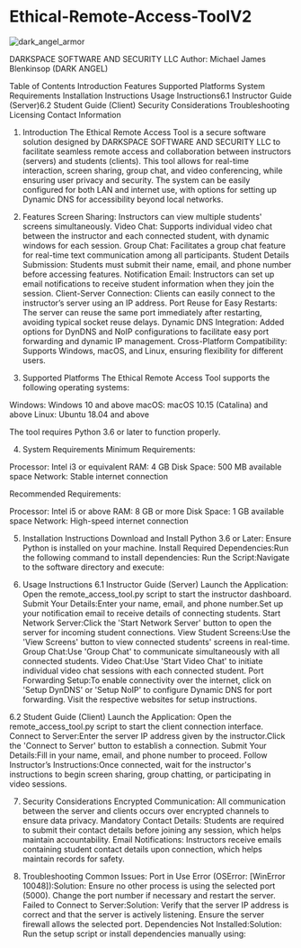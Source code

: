 # Ethical-Remote-Access-ToolV2
![dark_angel_armor](https://github.com/user-attachments/assets/c93b8c99-978e-4076-b610-efd8cda174b9)

DARKSPACE SOFTWARE AND SECURITY LLC Author: Michael James Blenkinsop (DARK ANGEL)

Table of Contents
Introduction
Features
Supported Platforms
System Requirements
Installation Instructions
Usage Instructions6.1 Instructor Guide (Server)6.2 Student Guide (Client)
Security Considerations
Troubleshooting
Licensing
Contact Information

1. Introduction
The Ethical Remote Access Tool is a secure software solution designed by DARKSPACE SOFTWARE AND SECURITY LLC to facilitate seamless remote access and collaboration between instructors (servers) and students (clients). This tool allows for real-time interaction, screen sharing, group chat, and video conferencing, while ensuring user privacy and security. The system can be easily configured for both LAN and internet use, with options for setting up Dynamic DNS for accessibility beyond local networks.

2. Features
Screen Sharing: Instructors can view multiple students' screens simultaneously.
Video Chat: Supports individual video chat between the instructor and each connected student, with dynamic windows for each session.
Group Chat: Facilitates a group chat feature for real-time text communication among all participants.
Student Details Submission: Students must submit their name, email, and phone number before accessing features.
Notification Email: Instructors can set up email notifications to receive student information when they join the session.
Client-Server Connection: Clients can easily connect to the instructor’s server using an IP address.
Port Reuse for Easy Restarts: The server can reuse the same port immediately after restarting, avoiding typical socket reuse delays.
Dynamic DNS Integration: Added options for DynDNS and NoIP configurations to facilitate easy port forwarding and dynamic IP management.
Cross-Platform Compatibility: Supports Windows, macOS, and Linux, ensuring flexibility for different users.

3. Supported Platforms
The Ethical Remote Access Tool supports the following operating systems:

Windows: Windows 10 and above
macOS: macOS 10.15 (Catalina) and above
Linux: Ubuntu 18.04 and above

The tool requires Python 3.6 or later to function properly.

4. System Requirements
Minimum Requirements:

Processor: Intel i3 or equivalent
RAM: 4 GB
Disk Space: 500 MB available space
Network: Stable internet connection

Recommended Requirements:

Processor: Intel i5 or above
RAM: 8 GB or more
Disk Space: 1 GB available space
Network: High-speed internet connection

5. Installation Instructions
Download and Install Python 3.6 or Later: Ensure Python is installed on your machine.
Install Required Dependencies:Run the following command to install dependencies:
Run the Script:Navigate to the software directory and execute:

6. Usage Instructions
6.1 Instructor Guide (Server)
Launch the Application: Open the remote_access_tool.py script to start the instructor dashboard.
Submit Your Details:Enter your name, email, and phone number.Set up your notification email to receive details of connecting students.
Start Network Server:Click the 'Start Network Server' button to open the server for incoming student connections.
View Student Screens:Use the 'View Screens' button to view connected students' screens in real-time.
Group Chat:Use 'Group Chat' to communicate simultaneously with all connected students.
Video Chat:Use 'Start Video Chat' to initiate individual video chat sessions with each connected student.
Port Forwarding Setup:To enable connectivity over the internet, click on 'Setup DynDNS' or 'Setup NoIP' to configure Dynamic DNS for port forwarding. Visit the respective websites for setup instructions.

6.2 Student Guide (Client)
Launch the Application: Open the remote_access_tool.py script to start the client connection interface.
Connect to Server:Enter the server IP address given by the instructor.Click the 'Connect to Server' button to establish a connection.
Submit Your Details:Fill in your name, email, and phone number to proceed.
Follow Instructor’s Instructions:Once connected, wait for the instructor's instructions to begin screen sharing, group chatting, or participating in video sessions.

7. Security Considerations
Encrypted Communication: All communication between the server and clients occurs over encrypted channels to ensure data privacy.
Mandatory Contact Details: Students are required to submit their contact details before joining any session, which helps maintain accountability.
Email Notifications: Instructors receive emails containing student contact details upon connection, which helps maintain records for safety.

8. Troubleshooting
Common Issues:
Port in Use Error (OSError: [WinError 10048]):Solution: Ensure no other process is using the selected port (5000). Change the port number if necessary and restart the server.
Failed to Connect to Server:Solution: Verify that the server IP address is correct and that the server is actively listening. Ensure the server firewall allows the selected port.
Dependencies Not Installed:Solution: Run the setup script or install dependencies manually using:
